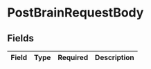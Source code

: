 # PostBrainRequestBody


## Fields

| Field       | Type        | Required    | Description |
| ----------- | ----------- | ----------- | ----------- |